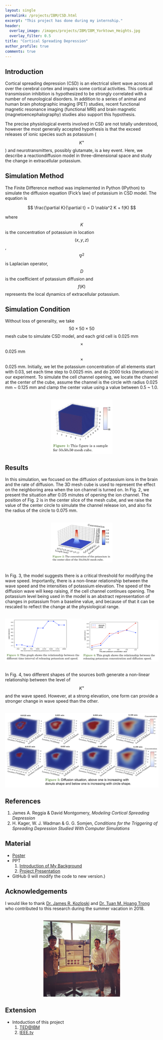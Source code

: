 ```yaml
---
layout: single
permalink: /projects/IBM/CSD.html
excerpt: "This project has done during my internship."
header:
  overlay_image: /images/projects/IBM/IBM_Yorktown_Heights.jpg
  overlay_filter: 0.5
title: "Cortical Spreading Depression"
author_profile: true
comments: true
---
```


## Introduction

   Cortical spreading depression (CSD) is an electrical silent wave across all over the cerebral cortex and impairs some cortical activities. This cortical transmission inhibition is hypothesized to be strongly correlated with a number of neurological disorders. In addition to a series of animal and human brain photographic imaging (PET) studies, recent functional magnetic resonance imaging (functional MRI) and brain magnetic (magnetoencephalography) studies also support this hypothesis.

   The precise physiological events involved in CSD are not totally understood, however the most generally accepted hypothesis is that the exceed releases of ionic species such as potassium ($$K^+$$) and neurotransmitters, possibly glutamate, is a key event. Here, we describe a reactiondiffusion model in three-dimensional space and study the change in extracellular potassium.

## Simulation Method

   The Finite Difference method was implemented in Python (IPython) to simulate the diffusion equation (Fick’s law) of potassium in CSD model. The equation is<br>

   $$ \frac{\partial K}{\partial t} = D \nabla^2 K + f(K) $$

where $$K$$ is the concentration of potassium in location $$(x,y,z)$$, $$\nabla^2$$ is Laplacian operator, $$D$$ is the coefficient of potassium diffusion and $$f(K)$$ represents the local dynamics of extracellular potassium.

## Simulation Condition

Without loss of generality, we take $$50 \times 50 \times 50$$ mesh cube to simulate CSD model, and each grid cell is 0.025 mm $$\times$$ 0.025 mm $$\times$$ 0.025 mm. Initially, we let the potassium concentration of all elements start with 0.03, set each time step to 0.0025 min. and do 2000 ticks (iterations) in our experiment. To simulate the cell channel opening, we locate the channel at the center of the cube, assume the channel is the circle with radius 0.025 mm ~ 0.125 mm and clamp the center value using a value between 0.5 ~ 1.0.<br><br>

<div style="text-align:center"><img src="./../../../images/projects/IBM/poster_fig1.png" width="40%" height="40%"/></div>

## Results

In this simulation, we focused on the diffusion of potassium ions in the brain and the rate of diffusion. The 3D mesh cube is used to represent the effect on the neighboring area when the ion channel is turned on. In Fig. 2, we present the situation after 0.05 minutes of opening the ion channel. The position of Fig. 2 is in the center slice of the mesh cube, and we raise the value of the center circle to simulate the channel release ion, and also fix the radius of the circle to 0.075 mm.<br><br>

<div style="text-align:center"><img src="./../../../images/projects/IBM/poster_fig2.png" width="40%" height="40%"/></div>

<br>In Fig. 3, the model suggests there is a critical threshold for modifying the wave speed. Importantly, there is a non-linear relationship between the wave speed and the intensities of potassium elevation. The speed of the diffusion wave will keep raising, if the cell channel continues opening. The potassium level being used in the model is an abstract representation of changes in potassium from a baseline value, and because of that it can be rescaled to reflect the change at the physiological range.<br><br>

<div style="text-align:center"><img src="./../../../images/projects/IBM/poster_fig3.png" width="50%" height="55%"/><img src="./../../../images/projects/IBM/poster_fig4.png" width="50%" height="55%"/></div>

<br>In Fig. 4, two different shapes of the sources both generate a non-linear relationship between the level of $$K^+$$ and the wave speed. However, at a strong elevation, one form can provide a stronger change in wave speed than the other.<br><br>

<div style="text-align:center"><img src="./../../../images/projects/IBM/poster_fig5.png" width="100%" height="100%"/></div>


## References

   1. James A. Reggia & David Montgomery, *Modeling Cortical Spreading Depression*<br>
   2. H. Kager, W. J. Wadman & G. G. Somjen, *Conditions for the Triggering of Spreading Depression Studied With Computer Simulations*<br>

## Material

   * [Poster](./../../../PDF/projects/IBM/IBM_poster.pdf)
   * PPT
        1. [Introduction of My Background](./../../../PDF/projects/IBM/IBM_Intro.pdf)
        2. [Project Presentation](./../../../PDF/projects/IBM/IBM_project.pdf)
   * GitHub (I will modify the code to new version.)

## Acknowledgements
   I would like to thank [Dr. James R. Kozloski](https://researcher.watson.ibm.com/researcher/view.php?person=us-kozloski) and [Dr. Tuan M. Hoang Trong](https://researcher.watson.ibm.com/researcher/view.php?person=us-tmhoangt)
who contributed to this research during the summer vacation in 2018.<br><br>

<div style="text-align:center"><img src="./../../../images/projects/IBM/presentation.jpg" width="50%" height="50%"/></div>

## Extension
  * Intoduction of this project
    1. [TED@IBM](https://www.ted.com/talks/james_kozloski_why_the_brain_is_simpler_than_we_think#t-18096)
    2. [IEEE.tv](https://ieeetv.ieee.org/conference-highlights/brain-panelist-james-kozloski-2016-technology-time-machine)


